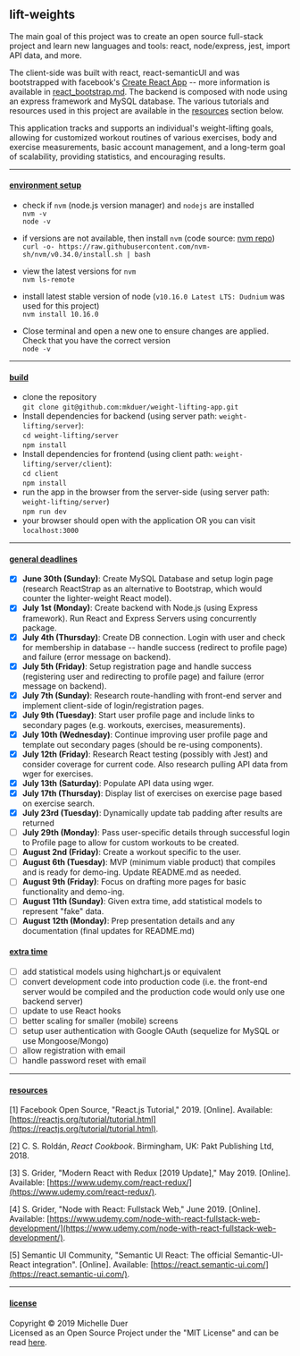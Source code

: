 ## **lift**-weights
The main goal of this project was to create an open source full-stack project and learn new languages and tools: react, node/express, jest, import API data, and more.

The client-side was built with react, react-semanticUI and was bootstrapped with facebook's [Create React App](https://github.com/facebook/create-react-app) -- more information is available in [react\_bootstrap.md](/server/client/react_bootstrap.md). The backend is composed with node using an express framework and MySQL database. The various tutorials and resources used in this project are available in the [resources](#resources) section below.

This application tracks and supports an individual's weight-lifting goals, allowing for customized workout routines of various exercises, body and exercise measurements, basic account management, and a long-term goal of scalability, providing statistics, and encouraging results.



---

#### [environment setup](#setup)

* check if `nvm` (node.js version manager) and `nodejs` are installed  
`nvm -v`  
`node -v`  

* if versions are not available, then install `nvm` (code source: [nvm repo](https://github.com/nvm-sh/nvm))   
`curl -o- https://raw.githubusercontent.com/nvm-sh/nvm/v0.34.0/install.sh | bash`  

* view the latest versions for `nvm `  
`nvm ls-remote`  

* install latest stable version of node (`v10.16.0 Latest LTS: Dudnium` was used for this project)  
`nvm install 10.16.0 ` 

* Close terminal and open a new one to ensure changes are applied. Check that you have the correct version  
`node -v  `

---

#### [build](#build)

* clone the repository   
`git clone git@github.com:mkduer/weight-lifting-app.git ` 
* Install dependencies for backend (using server path: `weight-lifting/server`):  
  `cd weight-lifting/server `  
  `npm install`
* Install dependencies for frontend (using client path: `weight-lifting/server/client`):  
  `cd client `  
  `npm install`
* run the app in the browser from the server-side (using server path: `weight-lifting/server`)  
  `npm run dev`  
* your browser should open with the application OR you can visit `localhost:3000`

---

#### [general deadlines](#deadlines)

- [x] **June 30th (Sunday)**: Create MySQL Database and setup login page (research ReactStrap as an alternative to Bootstrap, which would counter the lighter-weight React model).
- [x] **July 1st (Monday)**: Create backend with Node.js (using Express framework). Run React and Express Servers using concurrently package.
- [x] **July 4th (Thursday)**: Create DB connection. Login with user and check for membership in database -- handle success (redirect to profile page) and failure (error message on backend). 
- [x] **July 5th (Friday)**: Setup registration page and handle success (registering user and redirecting to profile page) and failure (error message on backend).
- [x] **July 7th (Sunday)**: Research route-handling with front-end server and implement client-side of login/registration pages.
- [x] **July 9th (Tuesday)**: Start user profile page and include links to secondary pages (e.g. workouts, exercises, measurements).
- [x] **July 10th (Wednesday)**: Continue improving user profile page and template out secondary pages (should be re-using components).
- [x] **July 12th (Friday)**: Research React testing (possibly with Jest) and consider coverage for current code. Also research pulling API data from wger for exercises.
- [x] **July 13th (Saturday)**: Populate API data using wger.
- [x] **July 17th (Thursday)**: Display list of exercises on exercise page based on exercise search. 
- [x] **July 23rd (Tuesday)**: Dynamically update tab padding after results are returned
- [ ] **July 29th (Monday)**: Pass user-specific details through successful login to Profile page to allow for custom workouts to be created.
- [ ] **August 2nd (Friday)**: Create a workout specific to the user.
- [ ] **August 6th (Tuesday)**: MVP (minimum viable product) that compiles and is ready for demo-ing. Update README.md as needed.
- [ ] **August 9th (Friday)**: Focus on drafting more pages for basic functionality and demo-ing. 
- [ ] **August 11th (Sunday)**: Given extra time, add statistical models to represent "fake" data.
- [ ] **August 12th (Monday)**: Prep presentation details and any documentation (final updates for README.md)

#### [extra time](#extras)
- [ ] add statistical models using highchart.js or equivalent
- [ ] convert development code into production code (i.e. the front-end server would be compiled and the production code would only use one backend server)
- [ ] update to use React hooks
- [ ] better scaling for smaller (mobile) screens
- [ ] setup user authentication with Google OAuth (sequelize for MySQL or use Mongoose/Mongo)
- [ ] allow registration with email 
- [ ] handle password reset with email
---

#### [resources](#resources)

[1] Facebook Open Source, "React.js Tutorial," 2019. [Online]. Available: [https://reactjs.org/tutorial/tutorial.html](https://reactjs.org/tutorial/tutorial.html).  

[2] C. S. Roldán, *React Cookbook*. Birmingham, UK: Pakt Publishing Ltd, 2018.  

[3] S. Grider, "Modern React with Redux [2019 Update]," May 2019. [Online]. Available: [https://www.udemy.com/react-redux/](https://www.udemy.com/react-redux/).  

[4] S. Grider, "Node with React: Fullstack Web," June 2019. [Online]. Available: [https://www.udemy.com/node-with-react-fullstack-web-development/](https://www.udemy.com/node-with-react-fullstack-web-development/).  

[5] Semantic UI Community, "Semantic UI React: The official Semantic-UI-React integration". [Online]. Available: [https://react.semantic-ui.com/](https://react.semantic-ui.com/).

---

#### [license](#license)

Copyright © 2019 Michelle Duer  
Licensed as an Open Source Project under the "MIT License" and can be read [here](LICENSE-MIT).